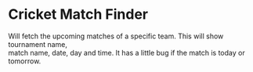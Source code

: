 # Cricket Match Finder

Will fetch the upcoming matches of a specific team. This will show tournament name,
<br>
match name, date, day and time. It has a little bug if the match is today or tomorrow.